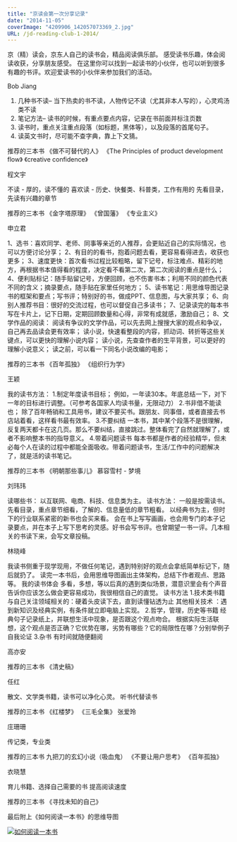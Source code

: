 ```yaml
---
title: "京读会第一次分享记录"
date: "2014-11-05"
coverImage: "4209906_142057073369_2.jpg"
URL: /jd-reading-club-1-2014/
---
```


京（精）读会，京东人自己的读书会，精品阅读俱乐部。 感受读书乐趣，体会阅读收获，分享朋友感受。 在这里你可以找到一起读书的小伙伴，也可以听到很多有趣的书评。欢迎爱读书的小伙伴来参加我们的活动。

Bob Jiang

1. 几种书不读– 当下热卖的书不读，人物传记不读（尤其非本人写的），心灵鸡汤类不读
2. 笔记方法– 读书的时候，有重点要点内容，记录在书前面并标注页数
3. 读书时，重点关注重点段落（如标题，黑体等），以及段落的首尾句子。
4. 读英文书时，尽可能不查字典，靠上下文猜。

推荐的三本书 《做不可替代的人》 《The Principles of product development flow》 《creative confidence》

程文宇

不读 - 厚的，读不懂的 喜欢读 - 历史、快餐类、科普类，工作有用的 先看目录，先读有兴趣的章节

推荐的三本书 《金字塔原理》 《曾国藩》 《专业主义》

申立君

1、选书：喜欢同学、老师、同事等亲近的人推荐，会更贴近自己的实际情况，也可以方便讨论分享； 2、有目的的看书，抱着问题去看，更容易看得进去，收获也更多； 3、速度更快：首次看书过程比较粗略，留下记号，标注难点、精彩的地方，再根据书本值得看的程度，决定看不看第二次，第二次阅读的重点是什么； 4、便利贴标记：随手贴留记号，方便回顾，也不伤害书本；利用不同的颜色代表不同的含义；摘录要点，随手贴在家里任何地方； 5、读书笔记：用思维导图记录书的框架和要点；写书评；特别好的书，做成PPT、信息图，与大家共享； 6、向别人推荐书目：很好的交流过程，也可以督促自己多读书； 7、记录读完的每本书写在卡片上，记下日期，定期回顾数量和心得，非常有成就感，激励自己； 8、文学作品的阅读： 阅读有争议的文学作品，可以先去网上搜搜大家的观点和争议，自己再去品读会更有效率； 读小说，快速看整段的内容，抓动词、转折等这些关键点，可以更快的理解小说内容； 读小说，先查查作者的生平背景，可以更好的理解小说意义； 读之前，可以看一下同名小说改编的电影；

推荐的三本书 《百年孤独》 《组织行为学》

王颖

我的读书方法： 1.制定年度读书目标； 例如，一年读30本。年底总结一下，对下一年的目标进行调整。（可参考各国家人均读书量，无限动力） 2.书非借不能读也； 除了百年畅销和工具用书，建议不要买书。跟朋友、同事借，或者直接去书店站着看，这样看书最有效率。 3.不要纠结 一本书，其中某个段落不是很理解，反复两天都卡在这几页。那么不要纠结，直接跳过。整体看完了自然就理解了，或者不影响整本书的指导意义。 4.带着问题读书 每本书都是作者的经验精华，但未必每个人在读的过程中都能全面吸收。带着问题读书，生活/工作中的问题解决了，就是活的读书笔记。

推荐的三本书 《明朝那些事儿》 慕容雪村 - 梦境

刘玮玮

读哪些书： 以互联网、电商、科技、信息类为主。 读书方法： 一般是按需读书。先看目录，重点章节细看，了解的、信息量低的章节粗看。 以经典书为主，但时下的行业联系紧密的新书也会买来看。 会在书上写写画画，也会用专门的本子记录要点，并在本子上写下思考的灵感。好书会写书评。也曾期望一书一评。几本相关的书读下来，会写文章投稿。

林晓峰

我读书侧重于现学现用，不做任何笔记，遇到特别好的观点会拿纸简单标记下，随后就扔了。 读完一本书后，会用思维导图画出主体架构，总结下作者观点、思路等。 我的读书体会 多看，多想，等以后真的遇到类似场景，潜意识里会有个声音告诉你应该怎么做会更容易成功，我很相信自己的直觉。 读书方法 1.技术类书籍 与自己关注领域相关的：硬着头皮读下去，直到读懂钻透为止 其他相关技术 ：遇到新知识及经典实例，有条件就立即电脑上实现。 2.哲学，管理，历史等书籍 经典句子记录纸上，并联想生活中现象，是否跟这个观点吻合。 根据实际生活联想，这个观点是否正确？它优势在哪，劣势有哪些？它的局限性在哪？分别举例子自我论证 3.杂书 有时间就随便翻阅

高亦安

推荐的三本书 《清史稿》

任红

散文、文学类书籍，读书可以净化心灵。 听书代替读书

推荐的三本书 《红楼梦》 《三毛全集》 张爱玲

庄珊珊

传记类，专业类

推荐的三本书 九把刀的玄幻小说（吸血鬼） 《不要让用户思考》 《百年孤独》

衣晓慧

育儿书籍、选择自己需要的书 提高阅读速度

推荐的三本书 《寻找未知的自己》

最后附上《如何阅读一本书》的思维导图

[![如何阅读一本书](/wp-content/uploads/2014/11/如何阅读一本书-1024x552.png)](/wp-content/uploads/2014/11/如何阅读一本书.png)

